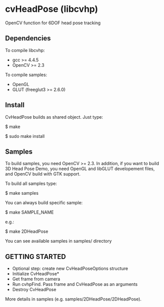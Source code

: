 # cvHeadPose (libcvhp) #

OpenCV function for 6DOF head pose tracking

## Dependencies

To compile libcvhp:

 * gcc >= 4.4.5
 * OpenCV >= 2.3

To compile samples:

 * OpenGL
 * GLUT (freeglut3 >= 2.6.0)

## Install

CvHeadPose builds as shared object. Just type:

 $ make

 $ sudo make install 

##  Samples

To build samples, you need OpenCV >= 2.3. In addition,
if you want to build 3D Head Pose Demo, you need
OpenGL and libGLUT developement files, and OpenCV
build with GTK support.

To build all samples type:

 $ make samples

You can always build specific sample:
  
 $ make SAMPLE_NAME

e.g.: 
  
 $ make 2DHeadPose

You can see available samples in samples/ directory

## GETTING STARTED

 * Optional step: create new CvHeadPoseOptions structure
 * Initialize CvHeadPose*
 * Get frame from camera
 * Run cvhpFind. Pass frame and CvHeadPose as an arguments
 * Destroy CvHeadPose

 More details in samples (e.g. samples/2DHeadPose/2DHeadPose).
